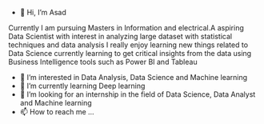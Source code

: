 - 👋 Hi, I’m Asad 

Currently I am pursuing Masters in Information and electrical.A aspiring Data Scientist with interest in analyzing large dataset with statistical techniques and data analysis
I really enjoy learning new things related to Data Science currently learning to get critical insights from the data using Business Intelligence tools such as Power BI and Tableau


- 👀 I’m interested in Data Analysis, Data Science and Machine learning
- 🌱 I’m currently learning Deep learning 
- 💞️ I’m looking for an internship in the field of Data Science, Data Analyst and Machine learning 
- 📫 How to reach me ...

<!---
asadkhan5456/asadkhan5456 is a ✨ special ✨ repository because its `README.md` (this file) appears on your GitHub profile.
You can click the Preview link to take a look at your changes.
--->
